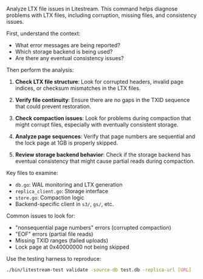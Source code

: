 Analyze LTX file issues in Litestream. This command helps diagnose problems with LTX files, including corruption, missing files, and consistency issues.

First, understand the context:
- What error messages are being reported?
- Which storage backend is being used?
- Are there any eventual consistency issues?

Then perform the analysis:

1. **Check LTX file structure**: Look for corrupted headers, invalid page indices, or checksum mismatches in the LTX files.

2. **Verify file continuity**: Ensure there are no gaps in the TXID sequence that could prevent restoration.

3. **Check compaction issues**: Look for problems during compaction that might corrupt files, especially with eventually consistent storage.

4. **Analyze page sequences**: Verify that page numbers are sequential and the lock page at 1GB is properly skipped.

5. **Review storage backend behavior**: Check if the storage backend has eventual consistency that might cause partial reads during compaction.

Key files to examine:
- `db.go`: WAL monitoring and LTX generation
- `replica_client.go`: Storage interface
- `store.go`: Compaction logic
- Backend-specific client in `s3/`, `gs/`, etc.

Common issues to look for:
- "nonsequential page numbers" errors (corrupted compaction)
- "EOF" errors (partial file reads)
- Missing TXID ranges (failed uploads)
- Lock page at 0x40000000 not being skipped

Use the testing harness to reproduce:
```bash
./bin/litestream-test validate -source-db test.db -replica-url [URL]
```
